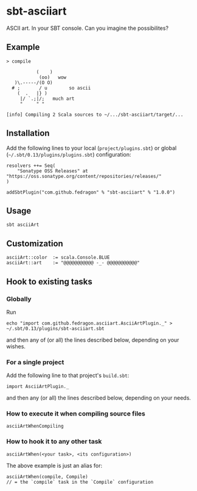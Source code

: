 # sbt-asciiart

ASCII art. In your SBT console. Can you imagine the possibilites?

## Example

```
> compile

           (    )
            (oo)   wow
   )\.-----/(O O)
  # ;       / u        so ascii
    (  .   |} )
     |/ `.;|/;   much art
     "     " "

[info] Compiling 2 Scala sources to ~/.../sbt-asciiart/target/...
```

## Installation

Add the following lines to your local (`project/plugins.sbt`) or global (`~/.sbt/0.13/plugins/plugins.sbt`) configuration:

    resolvers ++= Seq(
        "Sonatype OSS Releases" at "https://oss.sonatype.org/content/repositories/releases/"
    )

    addSbtPlugin("com.github.fedragon" % "sbt-asciiart" % "1.0.0")

## Usage

    sbt asciiArt

## Customization

    asciiArt::color  := scala.Console.BLUE
    asciiArt::art    := "@@@@@@@@@@@ -_- @@@@@@@@@@@"

## Hook to existing tasks

### Globally

Run

    echo "import com.github.fedragon.asciiart.AsciiArtPlugin._" > ~/.sbt/0.13/plugins/sbt-asciiart.sbt

and then any of (or all) the lines described below, depending on your wishes.

### For a single project

Add the following line to that project's `build.sbt`:

    import AsciiArtPlugin._

and then any (or all) the lines described below, depending on your needs.

### How to execute it when compiling source files

    asciiArtWhenCompiling

### How to hook it to any other task

    asciiArtWhen(<your task>, <its configuration>)

The above example is just an alias for:

    asciiArtWhen(compile, Compile)
    // = the `compile` task in the `Compile` configuration
